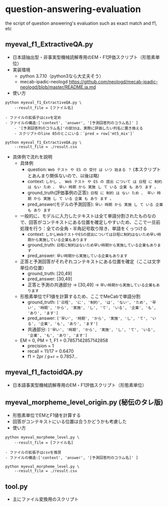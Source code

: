 # question-answering-evaluation
the script of question answering's evaluation such as exact match and f1, etc

## myeval_f1_ExtractiveQA.py
- 日本語抽出型・非事実型機械読解専用のEM・F1評価スクリプト（形態素単位）
- 実装環境
    - python 3.7.10（python3なら大丈夫そう）
    - mecab-ipadic-neologd https://github.com/neologd/mecab-ipadic-neologd/blob/master/README.ja.md
- 使い方
```
python myeval_f1_ExtractiveQA.py \
    --result_file = [ファイル名] 
```

    - ファイルの拡張子はcsvを定め
    - ファイルの構造:['context', 'answer', '[予測回答列のコラム名]' ]
        - '[予測回答列のコラム名]'の部分は、実際に評価したい列名に置き換える
        - スクリプトのline 85のとこにいる：`pred = row['mt5_mix']`

```
python myeval_f1_ExtractiveQA.py \
    --result_file = ./result.csv 
```
- 具体例で流れを説明
    - 具体例
        - question: `Web テスト や ES の 受付 は いつ 始まる ？` (本スクリプトとあんまり関係ないので、以後は略)
        - context: `しかし 、 Web テスト や ES の 提出 について は 日程 に 制約 は ない ため 、 早い 時期 から 実施 し て いる 企業 も あり ます 。` 
        - ground_truth(評価事例の正答): `日程 に 制約 は ない ため 、 早い 時期 から 実施 し て いる 企業 も あり ます 。`
        - pred_answer(モデルの予測回答): `早い 時期 から 実施 し て いる 企業 も あり ます`
    - 一般的に、モデルに入力したテキストは全て単語分割されたものなので、回答がコンテキストにある位置を確定しやすいため、ここで一旦前処理を行う：全ての全角・半角記号取り除き、単語をくっつける
        - context: `しかしWebテストやESの提出については日程に制約はないため早い時期から実施している企業もあります`
        - ground_truth: `日程に制約はないため早い時期から実施している企業もあります`
        - pred_answer: `早い時期から実施している企業もあります`
    - 正答と予測回答がそれぞれコンテキストにある位置を確定（ここは文字単位の位置）
        - ground_truth: [20,49]
        - pred_answer: [30,49]
        - 正答と予測の共通部分 → [30,49] → `早い時期から実施している企業もあります`
    - 形態素単位でF1値を計算するため、ここでMeCabで単語分割
        - ground_truth: `['日程', 'に', '制約', 'は', 'ない', 'ため', '早い', '時期', 'から', '実施', 'し', 'て', 'いる', '企業', 'も', 'あり', 'ます']`
        - pred_answer: `['早い', '時期', 'から', '実施', 'し', 'て', 'いる', '企業', 'も', 'あり', 'ます']`
        - 共通部分: `['早い', '時期', 'から', '実施', 'し', 'て', 'いる', '企業', 'も', 'あり', 'ます']`
    - EM = 0, PM = 1, F1 = 0.7857142857142858
        - precision = 1
        - recall = 11/17 = 0.6470
        - f1 = 2*p*r / p+r = 0.7857...
    

## myeval_f1_factoidQA.py
- 日本語事実型機械読解専用のEM・F1評価スクリプト（形態素単位）

## myeval_morpheme_level_origin.py (秘伝のタレ版)
- 形態素単位でEMとF1値を計算する
- 回答がコンテキストにいる位置は合うかどうかも考慮した
- 使い方
```
python myeval_morpheme_level.py \
    --result_file = [ファイル名] 
```
    - ファイルの拡張子はcsvを推奨
    - ファイルの構造:['context', 'answer', '[予測回答列のコラム名]' ]
```
python myeval_morpheme_level.py \
    --result_file = ./result.csv 
```

## tool.py
- 主にファイル変換用のスクリプト